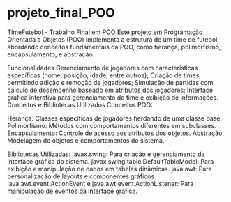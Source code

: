 # projeto_final_POO
TimeFutebol - Trabalho Final em POO
Este projeto em Programação Orientada a Objetos (POO) implementa a estrutura de um time de futebol, abordando conceitos fundamentais da POO, como herança, polimorfismo, encapsulamento, e abstração.

Funcionalidades
Gerenciamento de jogadores com características específicas (nome, posição, idade, entre outros);
Criação de times, permitindo adição e remoção de jogadores;
Simulação de partidas com cálculo de desempenho baseado em atributos dos jogadores;
Interface gráfica interativa para gerenciamento do time e exibição de informações.
Conceitos e Bibliotecas Utilizados
Conceitos POO:

Herança: Classes específicas de jogadores herdando de uma classe base.
Polimorfismo: Métodos com comportamentos diferentes em subclasses.
Encapsulamento: Controle de acesso aos atributos dos objetos.
Abstração: Modelagem de objetos e comportamentos do sistema.

Bibliotecas Utilizadas: 
javax.swing: Para criação e gerenciamento da interface gráfica do sistema.
javax.swing.table.DefaultTableModel: Para exibição e manipulação de dados em tabelas dinâmicas.
java.awt: Para personalização de layouts e componentes gráficos.
java.awt.event.ActionEvent e java.awt.event.ActionListener: Para manipulação de eventos da interface gráfica.
